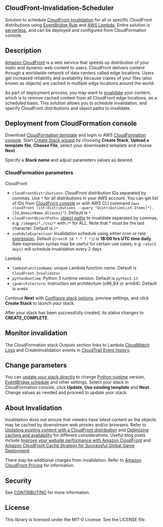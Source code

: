 ## CloudFront-Invalidation-Scheduler

Solution to schedule [CloudFront Invalidation](https://docs.aws.amazon.com/AmazonCloudFront/latest/DeveloperGuide/Invalidation.html) for all or specific CloudFront distributions using [EventBridge Rule](https://docs.aws.amazon.com/eventbridge/latest/userguide/eb-create-rule-schedule.html) and [AWS Lambda](https://aws.amazon.com/lambda/). Entire solution is [serverless]((https://aws.amazon.com/serverless/)), and can be deployed and configured from CloudFormation console.

## Description
[Amazon CloudFront](https://aws.amazon.com/cloudfront/) is a web service that speeds up distribution of your static and dynamic web content to users. CloudFront delivers content through a worldwide network of data centers called edge locations. Users get increased reliability and availability because copies of your files (also known as objects) are cached in multiple edge locations around the world. 

As part of deployment process, you may want to [invalidate](https://docs.aws.amazon.com/AmazonCloudFront/latest/DeveloperGuide/Invalidation.html) your content, which is to remove cached content from all CloudFront edge locations, on a scheduled basis. This solution allows you to schedule invalidation, and specify CloudFront distributions and object paths to invalidate. 

## Deployment from CloudFormation console
Download [CloudFormation template](CF-Invalidation-Scheduler.yaml) and login to AWS [CloudFormation console](https://console.aws.amazon.com/cloudformation/home#/stacks/create/template). Start [Create Stack wizard](https://docs.aws.amazon.com/AWSCloudFormation/latest/UserGuide/cfn-console-create-stack.html#cfn-using-console-initiating-stack-creation) by choosing **Create Stack**, **Upload a template file**, **Choose File**, select your downloaded template and choose **Next**.

Specify a **Stack name** and adjust parameters values as desired.

### CloudFormation parameters

CloudFront
  - `cloudFrontDistributions`: CloudFront distribution IDs separated by commas. Use `*` for all distributions in your AWS account. You can get list of IDs from [CloudFront console](https://console.aws.amazon.com/cloudfront/home) or with AWS CLI command (`aws cloudfront list-distributions --query "DistributionList.Items[*].[Id,DomainName,Aliases]"`). Default  is `*`
  - `cloudFrontObjectPaths`: [object paths](https://docs.aws.amazon.com/AmazonCloudFront/latest/DeveloperGuide/Invalidation.html#invalidation-specifying-objects-paths) to invalidate separated by commas, e.g. `/images/*,/css/*` with `/*` for ALL. Note that * must be the last character. Default is `/*`
  - `scehduleExpression`: invalidation schedule using either cron or rate [expression](https://docs.aws.amazon.com/eventbridge/latest/userguide/eb-scheduled-rule-pattern.html). Default (`cron(0 18 * * ? *)`) is **18:00 hrs UTC time daily**. Rate expression syntax may be useful for certain use cases; e.g. `rate(2 days)` will schedule invalidation every 2 days

Lambda
  - `lambdaFunctionName`: unique Lambda function name. Default is `CloudFront-Invalidator`
  - `pythonRuntime`: Python 3 runtime version. Default is `python3.13`
  - `cpuArchitecture`: instruction set architecture (x86_64 or arm64). Default is `arm64`

Continue **Next** with [Configure stack options](https://docs.aws.amazon.com/AWSCloudFormation/latest/UserGuide/cfn-console-add-tags.html), preview settings, and click **Create Stack** to launch your stack. 

After your stack has been successfully created, its status changes to **CREATE_COMPLETE**. 

## Monitor invalidation
The CloudFormation stack Outputs section links to Lambda [CloudWatch Logs](https://docs.aws.amazon.com/AmazonCloudWatch/latest/logs/WhatIsCloudWatchLogs.html) and CreateInvalidation events in [CloudTrail Event history](https://docs.aws.amazon.com/awscloudtrail/latest/userguide/view-cloudtrail-events.html). 

## Change parameters
You can [update your stack directly](https://docs.aws.amazon.com/AWSCloudFormation/latest/UserGuide/using-cfn-updating-stacks-direct.html) to change [Python runtime](https://docs.aws.amazon.com/lambda/latest/dg/lambda-python.html) version, [EventBridge schedule](https://docs.aws.amazon.com/eventbridge/latest/userguide/eb-scheduled-rule-pattern.html) and other settings. Select your stack in CloudFormation console, click **Update**, **Use existing template** and **Next**. Change values as needed and proceed to update your stack.

## About Invalidation
Invalidation does not ensure that viewers have latest content as the objects may be cached by downstream web proxies and/or browsers. Refer to [Updating existing content with a CloudFront distribution](https://docs.aws.amazon.com/AmazonCloudFront/latest/DeveloperGuide/UpdatingExistingObjects.html) and [Optimizing caching and availability](https://docs.aws.amazon.com/AmazonCloudFront/latest/DeveloperGuide/ConfiguringCaching.html) for different considerations. Useful blog posts include [Improve your website performance with Amazon CloudFront](https://aws.amazon.com/blogs/networking-and-content-delivery/improve-your-website-performance-with-amazon-cloudfront/) and [Amazon CloudFront Cache Strategy for Successful Global Game Deployment](https://aws.amazon.com/blogs/apn/amazon-cloudfront-cache-strategy-for-successful-global-game-deployment/) 

There may be additional charges from invalidation. Refer to [Amazon CloudFront Pricing](https://aws.amazon.com/cloudfront/pricing/) for information. 


## Security

See [CONTRIBUTING](CONTRIBUTING.md#security-issue-notifications) for more information.

## License

This library is licensed under the MIT-0 License. See the LICENSE file.


